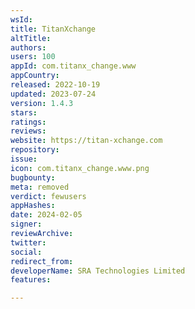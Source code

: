 ```yaml
---
wsId: 
title: TitanXchange
altTitle: 
authors: 
users: 100
appId: com.titanx_change.www
appCountry: 
released: 2022-10-19
updated: 2023-07-24
version: 1.4.3
stars: 
ratings: 
reviews: 
website: https://titan-xchange.com
repository: 
issue: 
icon: com.titanx_change.www.png
bugbounty: 
meta: removed
verdict: fewusers
appHashes: 
date: 2024-02-05
signer: 
reviewArchive: 
twitter: 
social: 
redirect_from: 
developerName: SRA Technologies Limited
features: 

---
```


